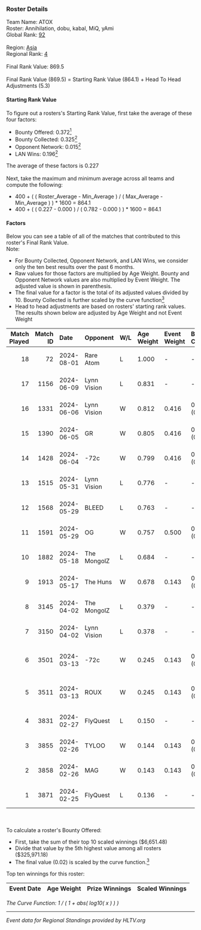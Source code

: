 ### Roster Details<br />
Team Name: ATOX<br />
Roster: Annihilation, dobu, kabal, MiQ, yAmi<br />
Global Rank: [92](../standings_global.md)<br />
<br />
Region: [Asia]( ../standings_asia.md)<br />
Regional Rank: [4]( ../standings_asia.md)<br />
<br />
Final Rank Value:  869.5<br />
<br />
Final Rank Value (869.5) = Starting Rank Value (864.1) + Head To Head Adjustments (5.3)<br />

#### Starting Rank Value<br />
To figure out a rosters's Starting Rank Value, first take the average of these four factors:<br />
- Bounty Offered: 0.372[<sup>1</sup>](#table2)
- Bounty Collected: 0.325[<sup>2</sup>](#table1)
- Opponent Network: 0.015[<sup>2</sup>](#table1)
- LAN Wins: 0.196[<sup>2</sup>](#table1)

The average of these factors is 0.227<br />
<br />
Next, take the maximum and minimum average across all teams and compute the following:<br />
- 400 + ( ( Roster_Average - Min_Average ) / ( Max_Average - Min_Average ) ) * 1600 = 864.1
- 400 + ( ( 0.227 - 0.000 ) / ( 0.782 - 0.000 ) ) * 1600 = 864.1


#### Factors<br />
Below you can see a table of all of the matches that contributed to this roster's Final Rank Value.<br />
Note:<br />

- For Bounty Collected, Opponent Network, and LAN Wins, we consider only the ten best results over the past 6 months.
- Raw values for those factors are multiplied by Age Weight. Bounty and Opponent Network values are also multiplied by Event Weight. The adjusted value is shown in parenthesis.
- The final value for a factor is the total of its adjusted values divided by 10. Bounty Collected is further scaled by the curve function[<sup>3</sup>](#curveFunction)
- Head to head adjustments are based on rosters' starting rank values. The results shown below are adjusted by Age Weight and not Event Weight
<span id="table1"></span><br />


| Match Played | Match ID | Date       | Opponent    | W/L | Age Weight | Event Weight | Bounty Collected | Opponent Network | LAN Wins  | H2H Adj. | Roster                                |
| -: | -: | :- | :- | :- | :- | :- | :- | :- | :- | -: | :- |
|           18 |       72 | 2024-08-01 | Rare Atom   | L   | 1.000      | -            | -                | -                | -         |   -18.77 | Annihilation, dobu, kabal, MiQ, yAmi  |
|           17 |     1156 | 2024-06-09 | Lynn Vision | L   | 0.831      | -            | -                | -                | -         |    -9.73 | Annihilation, dobu, kabal, MiQ, Zesta |
|           16 |     1331 | 2024-06-06 | Lynn Vision | W   | 0.812      | 0.416        | 0.078 (0.026)    | 0.159 (0.054)    | 0 (0.000) |    16.28 | Annihilation, dobu, kabal, MiQ, Zesta |
|           15 |     1390 | 2024-06-05 | GR          | W   | 0.805      | 0.416        | 0.008 (0.003)    | 0.078 (0.026)    | 0 (0.000) |     5.97 | Annihilation, dobu, kabal, MiQ, Zesta |
|           14 |     1428 | 2024-06-04 | -72c        | W   | 0.799      | 0.416        | 0.003 (0.001)    | 0.040 (0.013)    | 0 (0.000) |     5.50 | Annihilation, dobu, kabal, MiQ, Zesta |
|           13 |     1515 | 2024-05-31 | Lynn Vision | L   | 0.776      | -            | -                | -                | -         |    -8.55 | Annihilation, dobu, kabal, MiQ, Zesta |
|           12 |     1568 | 2024-05-29 | BLEED       | L   | 0.763      | -            | -                | -                | -         |    -1.47 | Annihilation, dobu, kabal, MiQ, Zesta |
|           11 |     1591 | 2024-05-29 | OG          | W   | 0.757      | 0.500        | 0.140 (0.053)    | 0.133 (0.050)    | 1 (0.757) |    17.02 | Annihilation, dobu, kabal, MiQ, Zesta |
|           10 |     1882 | 2024-05-18 | The MongolZ | L   | 0.684      | -            | -                | -                | -         |    -0.07 | Annihilation, dobu, kabal, MiQ, Zesta |
|            9 |     1913 | 2024-05-17 | The Huns    | W   | 0.678      | 0.143        | 0.000 (0.000)    | 0.002 (0.000)    | 1 (0.678) |     1.41 | Annihilation, dobu, kabal, MiQ, Zesta |
|            8 |     3145 | 2024-04-02 | The MongolZ | L   | 0.379      | -            | -                | -                | -         |    -0.03 | Annihilation, dobu, kabal, MiQ, Zesta |
|            7 |     3150 | 2024-04-02 | Lynn Vision | L   | 0.378      | -            | -                | -                | -         |    -3.98 | Annihilation, dobu, kabal, MiQ, Zesta |
|            6 |     3501 | 2024-03-13 | -72c        | W   | 0.245      | 0.143        | 0.000 (0.000)    | 0.010 (0.000)    | 0 (0.000) |     0.54 | dobu, FlyNN, kabal, MiQ, Zesta        |
|            5 |     3511 | 2024-03-13 | ROUX        | W   | 0.245      | 0.143        | 0.000 (0.000)    | 0.000 (0.000)    | 0 (0.000) |     0.53 | dobu, FlyNN, kabal, MiQ, Zesta        |
|            4 |     3831 | 2024-02-27 | FlyQuest    | L   | 0.150      | -            | -                | -                | -         |    -0.76 | AccuracyTG, dobu, kabal, MiQ, Zesta   |
|            3 |     3855 | 2024-02-26 | TYLOO       | W   | 0.144      | 0.143        | 0.019 (0.000)    | 0.096 (0.002)    | 1 (0.144) |     1.64 | AccuracyTG, dobu, kabal, MiQ, Zesta   |
|            2 |     3858 | 2024-02-26 | MAG         | W   | 0.143      | 0.143        | 0.000 (0.000)    | 0.008 (0.000)    | 1 (0.143) |     0.48 | AccuracyTG, dobu, kabal, MiQ, Zesta   |
|            1 |     3871 | 2024-02-25 | FlyQuest    | L   | 0.136      | -            | -                | -                | -         |    -0.69 | AccuracyTG, dobu, kabal, MiQ, Zesta   |

<br />
<span id="table2"></span><br />
To calculate a roster's Bounty Offered:<br />

- First, take the sum of their top 10 scaled winnings ($6,651.48)
- Divide that value by the 5th highest value among all rosters ($325,971.18)
- The final value (0.02) is scaled by the curve function.[<sup>3</sup>](#curveFunction)

Top ten winnings for this roster:<br />

| Event Date | Age Weight | Prize Winnings | Scaled Winnings |
| :- | -: | :- | :- |


<span id="curveFunction"></span>_The Curve Function: 1 / ( 1 + abs( log10( x ) ) )_<br />

---
_Event data for Regional Standings provided by HLTV.org_<br />
